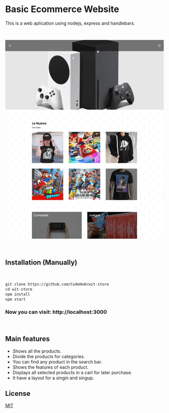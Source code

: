 # **Basic Ecommerce Website**

This is a web aplication using nodejs, express and handlebars.

<br>

![Home page](src\public\img\readme-image.png)

<br>

## Installation (Manually)

<br>

    git clone https://github.com/CodeHxH/wit-store
    cd wit-store
    npm install
    npm start

### Now you can visit: http://localhost:3000

<br>

## Main features

- Shows all the products.
- Divide the products for categories.
- You can find any product in the search bar.
- Shows the features of each product.
- Displays all selected products in a cart for later purchase.
- It have a layout for a singin and singup.

## License

[MIT](https://choosealicense.com/licenses/mit/)
